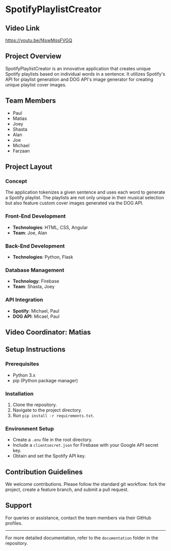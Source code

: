 # SpotifyPlaylistCreator

## Video Link
https://youtu.be/f4swMqsFVGQ

## Project Overview
SpotifyPlaylistCreator is an innovative application that creates unique Spotify playlists based on individual words in a sentence. It utilizes Spotify's API for playlist generation and DOG API's image generator for creating unique playlist cover images.

## Team Members
- Paul
- Matias
- Joey
- Shasta
- Alan
- Joe
- Michael
- Farzaan

## Project Layout

### Concept
The application tokenizes a given sentence and uses each word to generate a Spotify playlist. The playlists are not only unique in their musical selection but also feature custom cover images generated via the DOG API.

### Front-End Development
- **Technologies**: HTML, CSS, Angular
- **Team**: Joe, Alan

### Back-End Development
- **Technologies**: Python, Flask

### Database Management
- **Technology**: Firebase
- **Team**: Shasta, Joey

### API Integration
- **Spotify**: Michael, Paul
- **DOG API**: Micael, Paul

## Video Coordinator: Matias

## Setup Instructions

### Prerequisites
- Python 3.x
- pip (Python package manager)

### Installation
1. Clone the repository.
2. Navigate to the project directory.
3. Run `pip install -r requirements.txt`.

### Environment Setup
- Create a `.env` file in the root directory.
- Include a `clientsecret.json` for Firebase with your Google API secret key.
- Obtain and set the Spotify API key.

## Contribution Guidelines
We welcome contributions. Please follow the standard git workflow: fork the project, create a feature branch, and submit a pull request.

## Support
For queries or assistance, contact the team members via their GitHub profiles.

---

For more detailed documentation, refer to the `documentation` folder in the repository.

